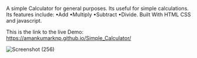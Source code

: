 A simple Calculator for general purposes.
Its useful for simple calculations. 
Its features include:
•Add
•Multiply
•Subtract
•Divide.
Built With HTML CSS and javascript.

This is the link to the live Demo: https://amankumarknp.github.io/Simple_Calculator/

![Screenshot (256)](https://user-images.githubusercontent.com/45429302/202687613-f17b8327-1d6e-4cb9-8ed9-0ebef9b11206.png)
